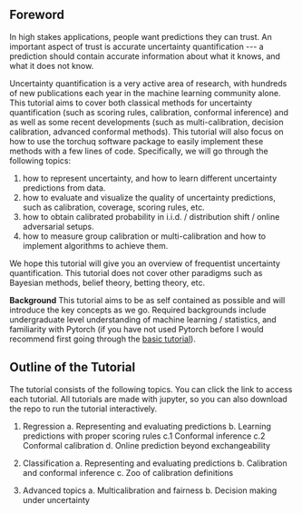 
## Foreword

In high stakes applications, people want predictions they can trust. An important aspect of trust is accurate uncertainty quantification --- a prediction should contain accurate information about what it knows, and what it does not know. 

Uncertainty quantification is a very active area of research, with hundreds of new publications each year in the machine learning community alone. This tutorial aims to cover both classical methods for uncertainty quantification (such as scoring rules, calibration, conformal inference) and as well as some recent developments (such as multi-calibration, decision calibration, advanced conformal methods). This tutorial will also focus on how to use the torchuq software package to easily implement these methods with a few lines of code. Specifically, we will go through the following topics: 

1. how to represent uncertainty, and how to learn different uncertainty predictions from data.
2. how to evaluate and visualize the quality of uncertainty predictions, such as calibration, coverage, scoring rules, etc. 
3. how to obtain calibrated probability in i.i.d. / distribution shift / online adversarial setups. 
4. how to measure group calibration or multi-calibration and how to implement algorithms to achieve them.

We hope this tutorial will give you an overview of frequentist uncertainty quantification. This tutorial does not cover other paradigms such as Bayesian methods, belief theory, betting theory, etc. 

**Background** This tutorial aims to be as self contained as possible and will introduce the key concepts as we go. Required backgrounds include undergraduate level understanding of machine learning / statistics, and familiarity with Pytorch (if you have not used Pytorch before I would recommend first going through the [basic tutorial](https://pytorch.org/tutorials/beginner/deep_learning_60min_blitz.html)). 




## Outline of the Tutorial

The tutorial consists of the following topics. You can click the link to access each tutorial. All tutorials are made with jupyter, so you can also download the repo to run the tutorial interactively. 

1. Regression
    a. Representing and evaluating predictions
    b. Learning predictions with proper scoring rules
    c.1 Conformal inference
    c.2 Conformal calibration
    d. Online prediction beyond exchangeability 
    
2. Classification 
    a. Representing and evaluating predictions
    b. Calibration and conformal inference
    c. Zoo of calibration definitions
    
3. Advanced topics
    a. Multicalibration and fairness
    b. Decision making under uncertainty
    
    
